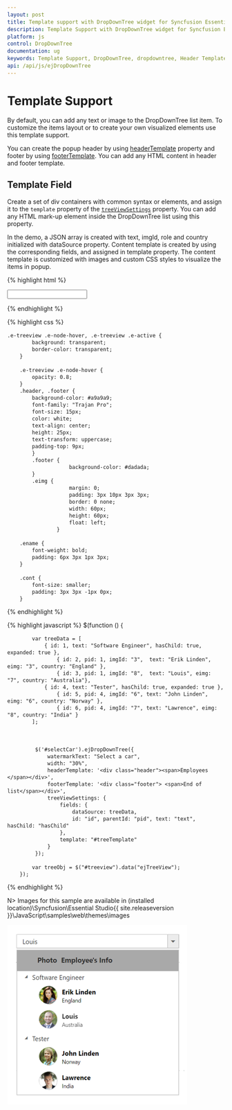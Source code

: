 ```yaml
---
layout: post
title: Template support with DropDownTree widget for Syncfusion Essential JS
description: Template Support with DropDownTree widget for Syncfusion Essential JS
platform: js
control: DropDownTree
documentation: ug
keywords: Template Support, DropDownTree, dropdowntree, Header Template
api: /api/js/ejDropDownTree
---
```


# Template Support

By default, you can add any text or image to the DropDownTree list item. To customize the items layout or to create your own visualized elements use this template support.

You can create the popup header by using [headerTemplate](https://help.syncfusion.com/api/js/ejdropdowntree#members:headertemplate) property and footer by using [footerTemplate](https://help.syncfusion.com/api/js/ejdropdowntree#members:footertemplate). You can add any HTML content in header and footer template.


## Template Field

Create a set of div containers with common syntax or elements, and assign it to the `template` property of the [`treeViewSettings`](https://help.syncfusion.com/api/js/ejdropdowntree#members:treeviewsettings) property. You can add any HTML mark-up element inside the DropDownTree list using this property.

In the demo, a JSON array is created with text, imgId, role and country initialized with dataSource property. Content template is created by using the corresponding fields, and assigned in template property. The content template is customized with images and custom CSS styles to visualize the items in popup.

{% highlight html %}

<input type="text" id="empList" />

{% endhighlight %}

{% highlight css %}
	
    .e-treeview .e-node-hover, .e-treeview .e-active {
            background: transparent;
            border-color: transparent;
        }

        .e-treeview .e-node-hover {
            opacity: 0.8;
        }
        .header, .footer {
            background-color: #a9a9a9;
            font-family: "Trajan Pro";
            font-size: 15px;
            color: white;
            text-align: center;
            height: 25px;
            text-transform: uppercase;
            padding-top: 9px;
            }
            .footer {
                        background-color: #dadada;
            }
            .eimg {
                        margin: 0;
                        padding: 3px 10px 3px 3px;
                        border: 0 none;
                        width: 60px;
                        height: 60px;
                        float: left;
                    }

        .ename {
            font-weight: bold;
            padding: 6px 3px 1px 3px;
        }

        .cont {
            font-size: smaller;
            padding: 3px 3px -1px 0px;
        }


{% endhighlight %}

{% highlight javascript %}
     <script id="treeTemplate" type="text/x-jsrender">
        {{if hasChild}}
        <div class={{>cls}}>{{>text}}</div>
        {{else}}
        <div class="cont-list">
            <img class="eimg" src="../content/images/combobox/{{>eimg}}.png" alt="employee" />
            <div class="ename"> {{>text}} </div>
            <div class="cont"> {{>country}} </div>
        </div>
        {{/if}}
    </script>
    $(function () {

            var treeData = [
                { id: 1, text: "Software Engineer", hasChild: true, expanded: true },
                    { id: 2, pid: 1, imgId: "3",  text: "Erik Linden", eimg: "3", country: "England" },
                    { id: 3, pid: 1, imgId: "8",  text: "Louis", eimg: "7", country: "Australia"},
                { id: 4, text: "Tester", hasChild: true, expanded: true },
                    { id: 5, pid: 4, imgId: "6", text: "John Linden", eimg: "6", country: "Norway" },
                    { id: 6, pid: 4, imgId: "7", text: "Lawrence", eimg: "8", country: "India" }
            ];

          

             $('#selectCar').ejDropDownTree({
                 watermarkText: "Select a car",
                 width: "30%",
                 headerTemplate: '<div class="header"><span>Employees </span></div>',
                 footerTemplate: '<div class="footer"> <span>End of list</span></div>',
                 treeViewSettings: {
                     fields: {
                         dataSource: treeData,
                         id: "id", parentId: "pid", text: "text", hasChild: "hasChild"
                     },
                     template: "#treeTemplate"
                 }
             });

            var treeObj = $("#treeview").data("ejTreeView");
        });


{% endhighlight %}

N> Images for this sample are available in (installed location)\Syncfusion\Essential Studio\{{ site.releaseversion }}\JavaScript\samples\web\themes\images<br/>

![](TemplateSupport_images/template-support.png)


